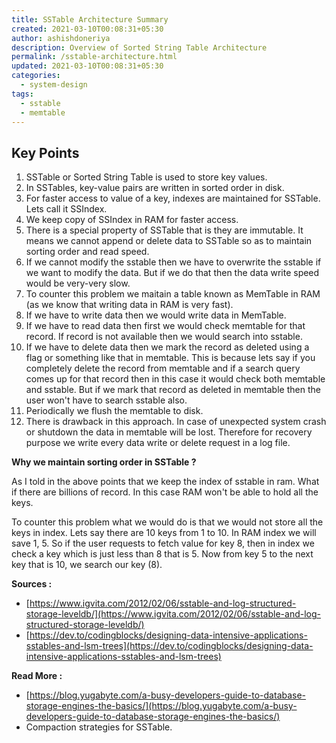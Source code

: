```yaml
---
title: SSTable Architecture Summary
created: 2021-03-10T00:08:31+05:30
author: ashishdoneriya
description: Overview of Sorted String Table Architecture
permalink: /sstable-architecture.html
updated: 2021-03-10T00:08:31+05:30
categories:
  - system-design
tags:
  - sstable
  - memtable
---
```


## Key Points

1. SSTable or Sorted String Table is used to store key values.
2. In SSTables, key-value pairs are written in sorted order in disk.
3. For faster access to value of a key, indexes are maintained for SSTable. Lets call it SSIndex.
4. We keep copy of SSIndex in RAM for faster access.
5. There is a special property of SSTable that is they are immutable. It means we cannot append or delete data to SSTable so as to maintain sorting order and read speed.
6. If we cannot modify the sstable then we have to overwrite the sstable if we want to modify the data. But if we do that then the data write speed would be very-very slow.
7. To counter this problem we maitain a table known as MemTable in RAM (as we know that writing data in RAM is very fast).
8. If we have to write data then we would write data in MemTable.
9. If we have to read data then first we would check memtable for that record. If record is not available then we would search into sstable.
10. If we have to delete data then we mark the record as deleted using a flag or something like that in memtable. This is because lets say if you completely delete the record from memtable and if a search query comes up for that record then in this case it would check both memtable and sstable. But if we mark that record as deleted in memtable then the user won't have to search sstable also.
11. Periodically we flush the memtable to disk.
12. There is drawback in this approach. In case of unexpected system crash or shutdown the data in memtable will be lost. Therefore for recovery purpose we write every data write or delete request in a log file.


**Why we maintain sorting order in SSTable ?**

As I told in the above points that we keep the index of sstable in ram. What if there are billions of record. In this case RAM won't be able to hold all the keys.

To counter this problem what we would do is that we would not store all the keys in index. Lets say there are 10 keys from 1 to 10. In RAM index we will save 1, 5. So if the user requests to fetch value for key 8, then in index we check a key which is just less than 8 that is 5. Now from key 5 to the next key that is 10, we search our key (8).


**Sources :** 
* [https://www.igvita.com/2012/02/06/sstable-and-log-structured-storage-leveldb/](https://www.igvita.com/2012/02/06/sstable-and-log-structured-storage-leveldb/)
* [https://dev.to/codingblocks/designing-data-intensive-applications-sstables-and-lsm-trees](https://dev.to/codingblocks/designing-data-intensive-applications-sstables-and-lsm-trees)

**Read More :**
* [https://blog.yugabyte.com/a-busy-developers-guide-to-database-storage-engines-the-basics/](https://blog.yugabyte.com/a-busy-developers-guide-to-database-storage-engines-the-basics/)
* Compaction strategies for SSTable.